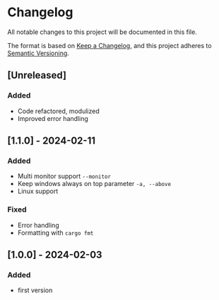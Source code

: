 # Changelog

All notable changes to this project will be documented in this file.

The format is based on [Keep a Changelog](https://keepachangelog.com/en/1.0.0/),
and this project adheres to [Semantic Versioning](https://semver.org/spec/v2.0.0.html).

## [Unreleased]

### Added

- Code refactored, modulized
- Improved error handling


## [1.1.0] - 2024-02-11

### Added

- Multi monitor support `--monitor`
- Keep windows always on top parameter `-a, --above`
- Linux support

### Fixed

- Error handling
- Formatting with `cargo fmt`

## [1.0.0] - 2024-02-03

### Added

- first version
